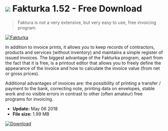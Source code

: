 # ![](https://cdn.softexe.net/static/icon/win.gif) Fakturka 1.52 - Free Download

> Faktura is not a very extensive, but very easy to use, free invoicing program.

[![Fakturka](https://gallery.dpcdn.pl/imgc/Tools/1446/g_-_420x350_1.5_-_x20110111130144_00.png)](https://softexe.net/win/business/billing/fakturka:pRbaa.html)

In addition to invoice prints, it allows you to keep records of contractors, products and services (without inventory) and maintains a simple register of issued invoices. The biggest advantage of the Fakturka program, apart from the fact that it is free, is a printout editor that allows you to freely define the appearance of the invoice and how to calculate the invoice value (from net or gross prices).
 
 Additional advantages of invoices are: the possibility of printing a transfer / payment to the bank, correcting note, printing data on envelopes, stable work and no visible errors in contrast to other (often amateur) free programs for invoicing.


- **Update:** May 06 2018
- **File size:** 1.99 MB

[![Download](https://cdn.softexe.net/static/img/download.png)](https://softexe.net/win/business/billing/fakturka:pRbaa.html)

